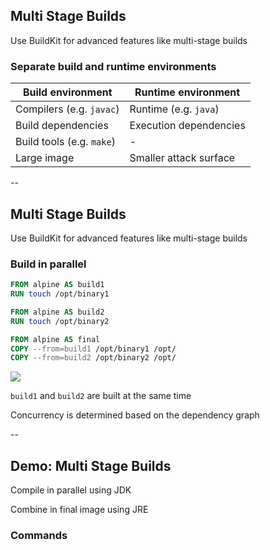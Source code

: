 ## Multi Stage Builds

Use BuildKit for advanced features like multi-stage builds

### Separate build and runtime environments

| Build environment | Runtime environment |
|-------------------|---------------------|
| Compilers (e.g. `javac`) | Runtime (e.g. `java`) |
| Build dependencies | Execution dependencies |
| Build tools (e.g. `make`) | - |
| Large image | Smaller attack surface |

--

## Multi Stage Builds

Use BuildKit for advanced features like multi-stage builds

### Build in parallel

```Dockerfile
FROM alpine AS build1
RUN touch /opt/binary1

FROM alpine AS build2
RUN touch /opt/binary2

FROM alpine AS final
COPY --from=build1 /opt/binary1 /opt/
COPY --from=build2 /opt/binary2 /opt/
```

![](020_advanced//020_multi_stage/02_concurrency/dependency_graph.drawio.svg) <!-- .element: style="float: right; padding-left: 1em;" -->

`build1` and `build2` are built at the same time

Concurrency is determined based on the dependency graph

--

## Demo: Multi Stage Builds

Compile in parallel using JDK

Combine in final image using JRE

### Commands

<!-- include: all_in_one-0.command -->

<!-- include: all_in_one-1.command -->

<!-- include: all_in_one-2.command -->
